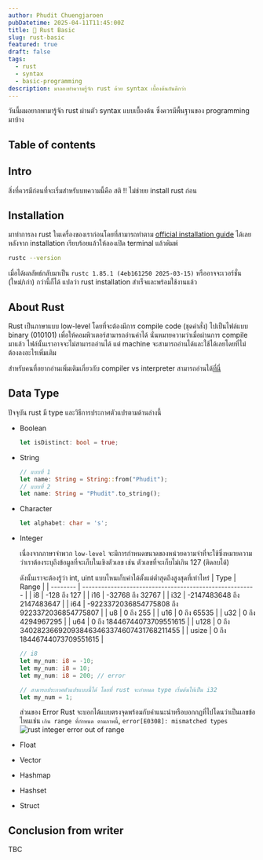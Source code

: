 ```yaml
---
author: Phudit Chuengjaroen
pubDatetime: 2025-04-11T11:45:00Z
title: 🦀 Rust Basic
slug: rust-basic
featured: true
draft: false
tags:
  - rust
  - syntax
  - basic-programming
description: มาลองทำความรู้จัก rust ด้วย syntax เบื้องต้นกันดีกว่า
---
```


วันนี้ผมอยากพามารู้จัก rust ผ่านตัว syntax แบบเบื้องต้น ซึ่งควรมีพื้นฐานของ programming มาบ้าง

## Table of contents

## Intro

สิ่งที่ควรมีก่อนที่จะเริ่มสำหรับบทความนี้คือ สติ !! ไม่ช่ายย install rust ก่อน

## Installation

มาทำการลง rust ในเครื่องของเราก่อนโดยที่สามารถทำตาม [official installation guide](https://www.rust-lang.org/tools/install) ได้เลย
หลังจาก installation เรียบร้อยแล้วให้ลองเปิด terminal แล้วพิมพ์

```sh
rustc --version
```

เมื่อได้ผลลัพธ์กลับมาเป็น `rustc 1.85.1 (4eb161250 2025-03-15)` หรืออาจจะเวอร์ชั่น (ใหม่/เก่า) กว่านี้ก็ได้
แปลว่า rust installation สำเร็จและพร้อมใช้งานแล้ว

## About Rust

Rust เป็นภาษาแบบ low-level โดยที่จะต้องมีการ compile code (ชุดคำสั่ง) ไปเป็นไฟล์แบบ binary (010101) เพื่อให้คอมพิวเตอร์สามารถอ่านค่าได้
นั่นหมายความว่าเมื่อผ่านการ compile มาแล้ว ไฟล์นั้นเราอาจจะไม่สามารถอ่านได้ แต่ machine จะสามารถอ่านได้และใช้ได้เลยโดยที่ไม่ต้องลงอะไรเพิ่มเติม

สำหรับคนที่อยากอ่านเพิ่มเติมเกี่ยวกับ compiler vs interpreter สามารถอ่านได้[ที่นี่](https://phuditc.dev/posts/interpreter-vs-compiler)

## Data Type

ปัจจุบัน rust มี type และวิธีการประกาศตัวแปรตามด้านล่างนี้

- Boolean

  ```rust
  let isDistinct: bool = true;
  ```

- String

  ```rust
  // แบบที่ 1
  let name: String = String::from("Phudit");
  // แบบที่ 2
  let name: String = "Phudit".to_string();
  ```

- Character

  ```rust
  let alphabet: char = 's';
  ```

- Integer

  เนื่องจากภาษาจำพวก `low-level` จะมีการกำหนดขนาดของหน่วยความจำที่จะใช้ซึ่งหมายความว่าเราต้องระบุถึงข้อมูลที่จะเก็บในเขิงตัวเลข เช่น ตัวเลขที่จะเก็บไม่เกิน 127 (ติดลบได้)

  ดังนั้นเราจะต้องรู้ว่า int, uint แบบไหนเก็บค่าได้ตั้งแต่ต่ำสุดถึงสูงสุดที่เท่าไหร่
  | Type     | Range                                                   |
  | -------- | ------------------------------------------------------- |
  | i8       | -128 ถึง 127                                             |
  | i16      | -32768 ถึง 32767                                         |
  | i32      | -2147483648 ถึง 2147483647                               |
  | i64      | -9223372036854775808 ถึง 9223372036854775807             |
  | u8       | 0 ถึง 255                                                |
  | u16      | 0 ถึง 65535                                              |
  | u32      | 0 ถึง 4294967295                                         |
  | u64      | 0 ถึง 18446744073709551615                               |
  | u128     | 0 ถึง 340282366920938463463374607431768211455            |
  | usize    | 0 ถึง 18446744073709551615                               |

  ```rust
  // i8
  let my_num: i8 = -10;
  let my_num: i8 = 10;
  let my_num: i8 = 200; // error

  // สามารถประกาศตัวแปรแบบนี้ได้ โดยที่ rust จะกำหนด type เริ่มต้นให้เป็น i32
  let my_num = 1;
  ```

  ส่วนของ Error Rust จะบอกได้แบบตรงจุดพร้อมกับคำแนะนำหรือบอกกฏที่ไปโดนว่าเป็นเลขข้อไหนเช่น `เกิน range ที่กำหนด ตามภาพนี้`, `error[E0308]: mismatched types`
  ![rust integer error out of range](@assets/rust-basic/rust-integer-error.png)

- Float
- Vector
- Hashmap
- Hashset
- Struct


## Conclusion from writer

TBC
